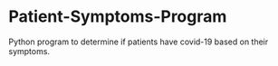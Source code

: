 # Patient-Symptoms-Program
Python program to determine if patients have covid-19 based on their symptoms.
